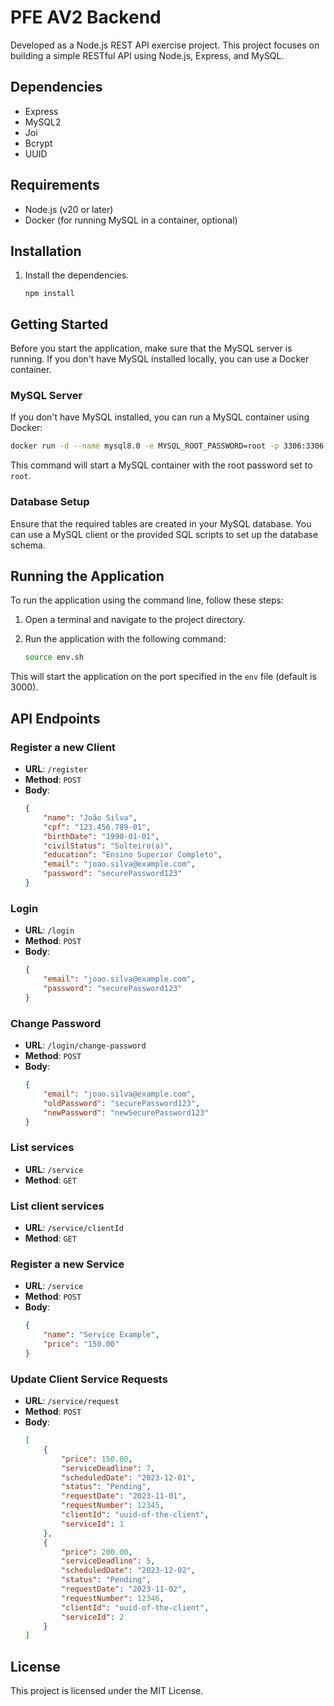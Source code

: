 # PFE AV2 Backend
Developed as a Node.js REST API exercise project. This project focuses on building a simple RESTful API using Node.js, Express, and MySQL.

## Dependencies
- Express
- MySQL2
- Joi
- Bcrypt
- UUID

## Requirements
- Node.js (v20 or later)
- Docker (for running MySQL in a container, optional)

## Installation

1. Install the dependencies.
    ```
    npm install
    ```

## Getting Started

Before you start the application, make sure that the MySQL server is running. If you don't have MySQL installed locally, you can use a Docker container.

### MySQL Server

If you don't have MySQL installed, you can run a MySQL container using Docker:

```bash
docker run -d --name mysql8.0 -e MYSQL_ROOT_PASSWORD=root -p 3306:3306 mysql:8.0 --default-authentication-plugin=mysql_native_password
```

This command will start a MySQL container with the root password set to `root`.

### Database Setup

Ensure that the required tables are created in your MySQL database. You can use a MySQL client or the provided SQL scripts to set up the database schema.

## Running the Application

To run the application using the command line, follow these steps:

1. Open a terminal and navigate to the project directory.

2. Run the application with the following command:

    ```bash
    source env.sh
    ```

This will start the application on the port specified in the `env` file (default is 3000).

## API Endpoints

### Register a new Client
- **URL**: `/register`
- **Method**: `POST`
- **Body**:
    ```json
    {
        "name": "João Silva",
        "cpf": "123.456.789-01",
        "birthDate": "1990-01-01",
        "civilStatus": "Solteiro(a)",
        "education": "Ensino Superior Completo",
        "email": "joao.silva@example.com",
        "password": "securePassword123"
    }
    ```

### Login
- **URL**: `/login`
- **Method**: `POST`
- **Body**:
    ```json
    {
        "email": "joao.silva@example.com",
        "password": "securePassword123"
    }
    ```

### Change Password
- **URL**: `/login/change-password`
- **Method**: `POST`
- **Body**:
    ```json
    {
        "email": "joao.silva@example.com",
        "oldPassword": "securePassword123",
        "newPassword": "newSecurePassword123"
    }
    ```

### List services
- **URL**: `/service`
- **Method**: `GET`

### List client services
- **URL**: `/service/clientId`
- **Method**: `GET`

### Register a new Service
- **URL**: `/service`
- **Method**: `POST`
- **Body**:
    ```json
    {
        "name": "Service Example",
        "price": "150.00"
    }
    ```

### Update Client Service Requests
- **URL**: `/service/request`
- **Method**: `POST`
- **Body**:
    ```json
    [
        {
            "price": 150.00,
            "serviceDeadline": 7,
            "scheduledDate": "2023-12-01",
            "status": "Pending",
            "requestDate": "2023-11-01",
            "requestNumber": 12345,
            "clientId": "uuid-of-the-client",
            "serviceId": 1
        },
        {
            "price": 200.00,
            "serviceDeadline": 5,
            "scheduledDate": "2023-12-02",
            "status": "Pending",
            "requestDate": "2023-11-02",
            "requestNumber": 12346,
            "clientId": "uuid-of-the-client",
            "serviceId": 2
        }
    ]
    ```

## License
This project is licensed under the MIT License.
